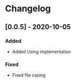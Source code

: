 # Changelog
## [0.0.5] - 2020-10-05
### Added
- Added Using implementation

### Fixed
- Fixed file casing
